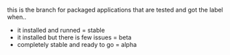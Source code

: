 this is the branch for packaged applications that are tested and got the label when..
- it installed and runned                                = stable
- it installed but there is few issues                   = beta
- completely stable and ready to go                      = alpha
